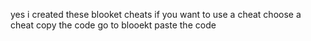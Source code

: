 yes i created these blooket cheats if you want to use a cheat choose a cheat copy the code go to blooekt paste the code
